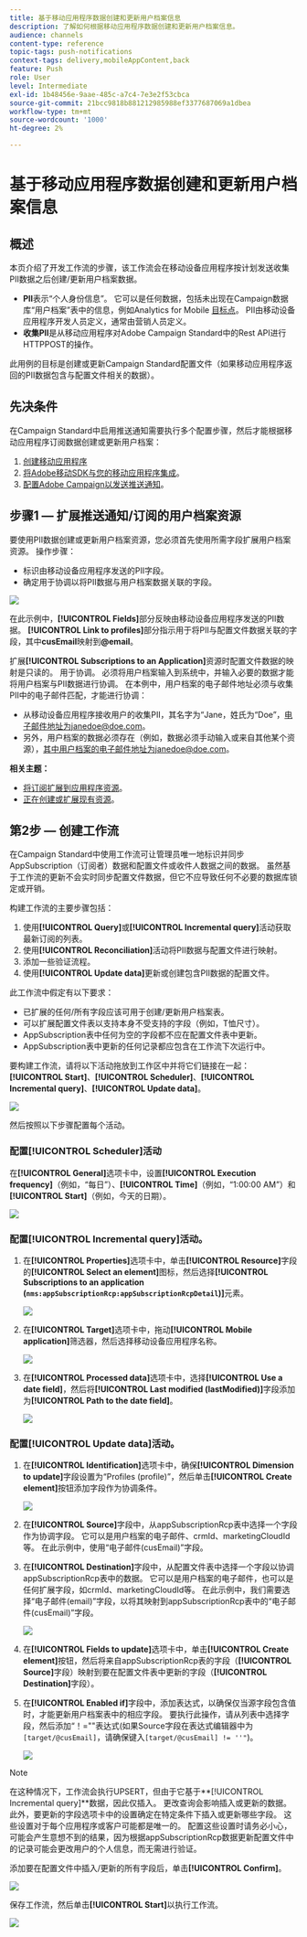 ```yaml
---
title: 基于移动应用程序数据创建和更新用户档案信息
description: 了解如何根据移动应用程序数据创建和更新用户档案信息。
audience: channels
content-type: reference
topic-tags: push-notifications
context-tags: delivery,mobileAppContent,back
feature: Push
role: User
level: Intermediate
exl-id: 1b48456e-9aae-485c-a7c4-7e3e2f53cbca
source-git-commit: 21bcc9818b881212985988ef3377687069a1dbea
workflow-type: tm+mt
source-wordcount: '1000'
ht-degree: 2%

---
```


# 基于移动应用程序数据创建和更新用户档案信息

## 概述

本页介绍了开发工作流的步骤，该工作流会在移动设备应用程序按计划发送收集PII数据之后创建/更新用户档案数据。

* **PII**&#x200B;表示“个人身份信息”。 它可以是任何数据，包括未出现在Campaign数据库“用户档案”表中的信息，例如Analytics for Mobile [目标点](../../integrating/using/about-campaign-points-of-interest-data-integration.md)。 PII由移动设备应用程序开发人员定义，通常由营销人员定义。
* **收集PII**&#x200B;是从移动应用程序对Adobe Campaign Standard中的Rest API进行HTTPPOST的操作。

此用例的目标是创建或更新Campaign Standard配置文件（如果移动应用程序返回的PII数据包含与配置文件相关的数据）。

## 先决条件

在Campaign Standard中启用推送通知需要执行多个配置步骤，然后才能根据移动应用程序订阅数据创建或更新用户档案：

1. [创建移动应用程序](../../administration/using/configuring-a-mobile-application.md)
1. [将Adobe移动SDK与您的移动应用程序集成](../../administration/using/supported-mobile-use-cases.md)。
1. [配置Adobe Campaign以发送推送通知](../../administration/using/configuring-a-mobile-application.md)。

## 步骤1 — 扩展推送通知/订阅的用户档案资源

要使用PII数据创建或更新用户档案资源，您必须首先使用所需字段扩展用户档案资源。 操作步骤：

* 标识由移动设备应用程序发送的PII字段。
* 确定用于协调以将PII数据与用户档案数据关联的字段。

![](assets/update_profile1.png)

在此示例中，**[!UICONTROL Fields]**&#x200B;部分反映由移动设备应用程序发送的PII数据。 **[!UICONTROL Link to profiles]**&#x200B;部分指示用于将PII与配置文件数据关联的字段，其中&#x200B;**cusEmail**&#x200B;映射到&#x200B;**@email**。

扩展&#x200B;**[!UICONTROL Subscriptions to an Application]**&#x200B;资源时配置文件数据的映射是只读的。 用于协调。 必须将用户档案输入到系统中，并输入必要的数据才能将用户档案与PII数据进行协调。 在本例中，用户档案的电子邮件地址必须与收集PII中的电子邮件匹配，才能进行协调：

* 从移动设备应用程序接收用户的收集PII，其名字为“Jane，姓氏为“Doe”，电子邮件地址为janedoe@doe.com。
* 另外，用户档案的数据必须存在（例如，数据必须手动输入或来自其他某个资源），其中用户档案的电子邮件地址为janedoe@doe.com。

**相关主题：**

* [将订阅扩展到应用程序资源](../../developing/using/extending-the-subscriptions-to-an-application-resource.md)。
* [正在创建或扩展现有资源](../../developing/using/key-steps-to-add-a-resource.md)。

## 第2步 — 创建工作流

在Campaign Standard中使用工作流可让管理员唯一地标识并同步AppSubscription（订阅者）数据和配置文件或收件人数据之间的数据。 虽然基于工作流的更新不会实时同步配置文件数据，但它不应导致任何不必要的数据库锁定或开销。

构建工作流的主要步骤包括：

1. 使用&#x200B;**[!UICONTROL Query]**&#x200B;或&#x200B;**[!UICONTROL Incremental query]**&#x200B;活动获取最新订阅的列表。
1. 使用&#x200B;**[!UICONTROL Reconciliation]**&#x200B;活动将PII数据与配置文件进行映射。
1. 添加一些验证流程。
1. 使用&#x200B;**[!UICONTROL Update data]**&#x200B;更新或创建包含PII数据的配置文件。

此工作流中假定有以下要求：

* 已扩展的任何/所有字段应该可用于创建/更新用户档案表。
* 可以扩展配置文件表以支持本身不受支持的字段（例如，T恤尺寸）。
* AppSubscription表中任何为空的字段都不应在配置文件表中更新。
* AppSubscription表中更新的任何记录都应包含在工作流下次运行中。

要构建工作流，请将以下活动拖放到工作区中并将它们链接在一起： **[!UICONTROL Start]**、**[!UICONTROL Scheduler]**、**[!UICONTROL Incremental query]**、**[!UICONTROL Update data]**。

![](assets/update_profile0.png)

然后按照以下步骤配置每个活动。

### 配置&#x200B;**[!UICONTROL Scheduler]**&#x200B;活动

在&#x200B;**[!UICONTROL General]**&#x200B;选项卡中，设置&#x200B;**[!UICONTROL Execution frequency]**（例如，“每日”）、**[!UICONTROL Time]**（例如，“1:00:00 AM”）和&#x200B;**[!UICONTROL Start]**（例如，今天的日期）。

![](assets/update_profile2.png)

### 配置&#x200B;**[!UICONTROL Incremental query]**&#x200B;活动。

1. 在&#x200B;**[!UICONTROL Properties]**&#x200B;选项卡中，单击&#x200B;**[!UICONTROL Resource]**&#x200B;字段的&#x200B;**[!UICONTROL Select an element]**&#x200B;图标，然后选择&#x200B;**[!UICONTROL Subscriptions to an application (`nms:appSubscriptionRcp:appSubscriptionRcpDetail`)]**&#x200B;元素。

   ![](assets/update_profile3.png)

1. 在&#x200B;**[!UICONTROL Target]**&#x200B;选项卡中，拖动&#x200B;**[!UICONTROL Mobile application]**&#x200B;筛选器，然后选择移动设备应用程序名称。

   ![](assets/update_profile4.png)

1. 在&#x200B;**[!UICONTROL Processed data]**&#x200B;选项卡中，选择&#x200B;**[!UICONTROL Use a date field]**，然后将&#x200B;**[!UICONTROL Last modified (lastModified)]**&#x200B;字段添加为&#x200B;**[!UICONTROL Path to the date field]**。

   ![](assets/update_profile5.png)

### 配置&#x200B;**[!UICONTROL Update data]**&#x200B;活动。

1. 在&#x200B;**[!UICONTROL Identification]**&#x200B;选项卡中，确保&#x200B;**[!UICONTROL Dimension to update]**&#x200B;字段设置为“Profiles (profile)”，然后单击&#x200B;**[!UICONTROL Create element]**&#x200B;按钮添加字段作为协调条件。

   ![](assets/update_profile_createelement.png)

1. 在&#x200B;**[!UICONTROL Source]**&#x200B;字段中，从appSubscriptionRcp表中选择一个字段作为协调字段。 它可以是用户档案的电子邮件、crmId、marketingCloudId等。 在此示例中，使用“电子邮件(cusEmail)”字段。

1. 在&#x200B;**[!UICONTROL Destination]**&#x200B;字段中，从配置文件表中选择一个字段以协调appSubscriptionRcp表中的数据。 它可以是用户档案的电子邮件，也可以是任何扩展字段，如crmId、marketingCloudId等。 在此示例中，我们需要选择“电子邮件(email)”字段，以将其映射到appSubscriptionRcp表中的“电子邮件(cusEmail)”字段。

   ![](assets/update_profile7.png)

1. 在&#x200B;**[!UICONTROL Fields to update]**&#x200B;选项卡中，单击&#x200B;**[!UICONTROL Create element]**&#x200B;按钮，然后将来自appSubscriptionRcp表的字段（**[!UICONTROL Source]**&#x200B;字段）映射到要在配置文件表中更新的字段（**[!UICONTROL Destination]**&#x200B;字段）。

1. 在&#x200B;**[!UICONTROL Enabled if]**&#x200B;字段中，添加表达式，以确保仅当源字段包含值时，才能更新用户档案表中的相应字段。 要执行此操作，请从列表中选择字段，然后添加“！=&quot;&quot;表达式(如果Source字段在表达式编辑器中为`[target/@cusEmail]`，请确保键入`[target/@cusEmail] != ''"`)。

   ![](assets/update_profile8.png)

>[!NOTE]
>
>在这种情况下，工作流会执行UPSERT，但由于它基于&#x200B;**[!UICONTROL Incremental query]**数据，因此仅插入。 更改查询会影响插入或更新的数据。
>此外，要更新的字段选项卡中的设置确定在特定条件下插入或更新哪些字段。 这些设置对于每个应用程序或客户可能都是唯一的。
>配置这些设置时请务必小心，可能会产生意想不到的结果，因为根据appSubscriptionRcp数据更新配置文件中的记录可能会更改用户的个人信息，而无需进行验证。

添加要在配置文件中插入/更新的所有字段后，单击&#x200B;**[!UICONTROL Confirm]**。

![](assets/update_profile9.png)

保存工作流，然后单击&#x200B;**[!UICONTROL Start]**&#x200B;以执行工作流。

![](assets/update_profile10.png)
